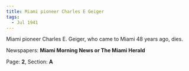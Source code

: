 ```yaml
---  
title: Miami pioneer Charles E Geiger  
tags:  
  - Jul 1941  
---  
```

  
Miami pioneer Charles E. Geiger, who came to Miami 48 years ago, dies.  
  
Newspapers: **Miami Morning News or The Miami Herald**  
  
Page: **2**, Section: **A** 

